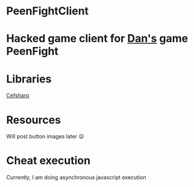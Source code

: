 # PeenFightClient

# Hacked game client for [Dan's]("https://github.com/DJSLDev") game PeenFight

# Libraries
[Cefsharp]("https://cefsharp.github.io/")

# Resources
Will post button images later 😛

# Cheat execution
Currently, I am doing asynchronous javascript execution
